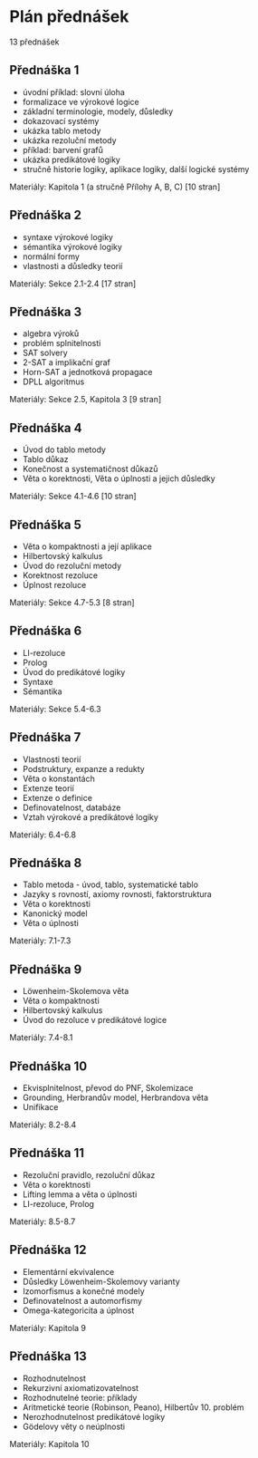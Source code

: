 # Plán přednášek

13 přednášek

## Přednáška 1

* úvodní příklad: slovní úloha
* formalizace ve výrokové logice
* základní terminologie, modely, důsledky
* dokazovací systémy
* ukázka tablo metody
* ukázka rezoluční metody
* příklad: barvení grafů
* ukázka predikátové logiky
* stručně historie logiky, aplikace logiky, další logické systémy

Materiály: Kapitola 1 (a stručně Přílohy A, B, C) [10 stran]

## Přednáška 2

* syntaxe výrokové logiky
* sémantika výrokové logiky
* normální formy
* vlastnosti a důsledky teorií

Materiály: Sekce 2.1-2.4 [17 stran]

## Přednáška 3

* algebra výroků
* problém splnitelnosti
* SAT solvery
* 2-SAT a implikační graf
* Horn-SAT a jednotková propagace
* DPLL algoritmus

Materiály: Sekce 2.5, Kapitola 3 [9 stran]

## Přednáška 4

* Úvod do tablo metody
* Tablo důkaz
* Konečnost a systematičnost důkazů
* Věta o korektnosti, Věta o úplnosti a jejich důsledky

Materiály: Sekce 4.1-4.6 [10 stran]

## Přednáška 5

* Věta o kompaktnosti a její aplikace
* Hilbertovský kalkulus
* Úvod do rezoluční metody
* Korektnost rezoluce
* Úplnost rezoluce

Materiály: Sekce 4.7-5.3 [8 stran]

## Přednáška 6

* LI-rezoluce
* Prolog
* Úvod do predikátové logiky
* Syntaxe
* Sémantika

Materiály: Sekce 5.4-6.3

## Přednáška 7

* Vlastnosti teorií
* Podstruktury, expanze a redukty
* Věta o konstantách
* Extenze teorií
* Extenze o definice
* Definovatelnost, databáze
* Vztah výrokové a predikátové logiky

Materiály: 6.4-6.8

## Přednáška 8

* Tablo metoda - úvod, tablo, systematické tablo
* Jazyky s rovností, axiomy rovnosti, faktorstruktura
* Věta o korektnosti
* Kanonický model
* Věta o úplnosti

Materiály: 7.1-7.3

## Přednáška 9

* Löwenheim-Skolemova věta
* Věta o kompaktnosti
* Hilbertovský kalkulus
* Úvod do rezoluce v predikátové logice

Materiály: 7.4-8.1

## Přednáška 10

* Ekvisplnitelnost, převod do PNF, Skolemizace
* Grounding,  Herbrandův model, Herbrandova věta
* Unifikace

Materiály: 8.2-8.4

## Přednáška 11

* Rezoluční pravidlo, rezoluční důkaz
* Věta o korektnosti
* Lifting lemma a věta o úplnosti
* LI-rezoluce, Prolog

Materiály: 8.5-8.7

## Přednáška 12

* Elementární ekvivalence
* Důsledky Löwenheim-Skolemovy varianty
* Izomorfismus a konečné modely
* Definovatelnost a automorfismy
* Omega-kategoricita a úplnost

Materiály: Kapitola 9

## Přednáška 13

* Rozhodnutelnost
* Rekurzivní axiomatizovatelnost
* Rozhodnutelné teorie: příklady
* Aritmetické teorie (Robinson, Peano), Hilbertův 10. problém
* Nerozhodnutelnost predikátové logiky
* Gödelovy věty o neúplnosti

Materiály: Kapitola 10
